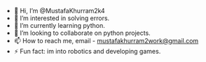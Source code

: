 - 👋 Hi, I’m @MustafaKhurram2k4
- 👀 I’m interested in solving errors.
- 🌱 I’m currently learning python.
- 💞️ I’m looking to collaborate on python projects.
- 📫 How to reach me, email - mustafakhurram2work@gmail.com
- ⚡ Fun fact: im into robotics and developing games.

<!---
MustafaKhurram2k4/MustafaKhurram2k4 is a ✨ special ✨ repository because its `README.md` (this file) appears on your GitHub profile.
You can click the Preview link to take a look at your changes.
--->

